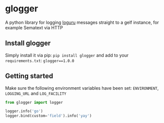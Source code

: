 # glogger

A python library for logging [loguru](https://github.com/Delgan/loguru) messages straight to a gelf instance, for example Sematext via HTTP

## Install glogger

Simply install it via pip: `pip install glogger` and add to your `requirements.txt`: `glogger==1.0.0`

## Getting started
Make sure the following environment variables have been set: `ENVIRONMENT`, `LOGGING_URL` and `LOG_FACILITY`

```python
from glogger import logger

logger.info('go')
logger.bind(custom='field').info('yay')
```

